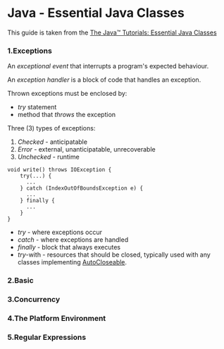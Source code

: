 # Java - Essential Java Classes

This guide is taken from the [The Java™ Tutorials: Essential Java Classes](https://docs.oracle.com/javase/tutorial/essential/)

### 1.Exceptions

An *exceptional event* that interrupts a program's expected behaviour.

An *exception handler* is a block of code that handles an exception.

Thrown exceptions must be enclosed by:
- *try* statement
- method that *throws* the exception

Three (3) types of exceptions:
1. *Checked* - anticipatable
2. *Error* - external, unanticipatable, unrecoverable
3. *Unchecked* - runtime
   
```
void write() throws IOException {
    try(...) {
      ...    
    } catch (IndexOutOfBoundsException e) {
      ...
    } finally {
      ...
    }
}
```

- *try* - where exceptions occur
- *catch* - where exceptions are handled
- *finally* - block that always executes
- *try*-with - resources that should be closed, typically used with any classes implementing [AutoCloseable](https://docs.oracle.com/javase/8/docs/api/java/lang/AutoCloseable.html).


### 2.Basic


### 3.Concurrency


### 4.The Platform Environment


### 5.Regular Expressions

